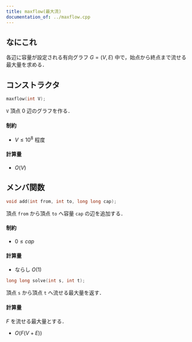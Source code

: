 ```yaml
---
title: maxflow(最大流)
documentation_of: ../maxflow.cpp
---
```


## なにこれ
各辺に容量が設定される有向グラフ $G=(V,E)$ 中で，始点から終点まで流せる最大量を求める．


## コンストラクタ

```cpp
maxflow(int V);
```
`V` 頂点 $0$ 辺のグラフを作る．

#### 制約
- $V \leq 10^8$ 程度

#### 計算量
- $O(V)$


## メンバ関数

```cpp
void add(int from, int to, long long cap);
```
頂点 `from` から頂点 `to` へ容量 `cap` の辺を追加する．

#### 制約
- $0 \leq cap$

#### 計算量
- ならし $O(1)$


```cpp
long long solve(int s, int t);
```
頂点 `s` から頂点 `t` へ流せる最大量を返す．

#### 計算量
$F$ を流せる最大量とする．
- $O(F(V+E))$
